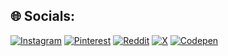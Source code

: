 
## 🌐 Socials:
[![Instagram](https://img.shields.io/badge/Instagram-%23eaeaea.svg?logo=Instagram&logoColor=white)](https://instagram.com/s3cre7_) [![Pinterest](https://img.shields.io/badge/Pinterest-%23c2c2c2.svg?logo=Pinterest&logoColor=white)](https://pinterest.com/S3CRE7_) [![Reddit](https://img.shields.io/badge/Reddit-%23eaeaea.svg?logo=Reddit&logoColor=white)](https://reddit.com/user/S3CRE7_) [![X](https://img.shields.io/badge/X-black.svg?logo=X&logoColor=white)](https://x.com/S3CRE7_) [![Codepen](https://img.shields.io/badge/Codepen-000000?style=for-the-badge&logo=codepen&logoColor=white)](https://codepen.io/S3CRE7_) 
